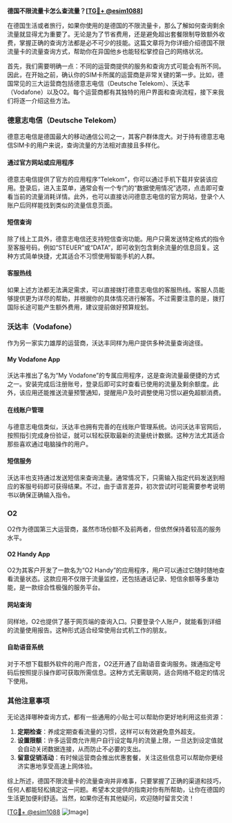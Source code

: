 **德国不限流量卡怎么查流量？[[TG💪+ @esim1088](https://t.me/s/esim1088)]**

在德国生活或者旅行，如果你使用的是德国的不限流量卡，那么了解如何查询剩余流量就显得尤为重要了。无论是为了节省费用，还是避免超出套餐限制导致额外收费，掌握正确的查询方法都是必不可少的技能。这篇文章将为你详细介绍德国不限流量卡的流量查询方式，帮助你在异国他乡也能轻松掌控自己的网络状况。

首先，我们需要明确一点：不同的运营商提供的服务和查询方式可能会有所不同。因此，在开始之前，确认你的SIM卡所属的运营商是非常关键的第一步。比如，德国常见的三大运营商包括德意志电信（Deutsche Telekom）、沃达丰（Vodafone）以及O2。每个运营商都有其独特的用户界面和查询流程，接下来我们将逐一介绍这些方法。

### 德意志电信（Deutsche Telekom）

德意志电信是德国最大的移动通信公司之一，其客户群体庞大。对于持有德意志电信SIM卡的用户来说，查询流量的方法相对直接且多样化。

#### 通过官方网站或应用程序

德意志电信提供了官方的应用程序“Telekom”，你可以通过手机下载并安装该应用。登录后，进入主菜单，通常会有一个专门的“数据使用情况”选项，点击即可查看当前的流量消耗详情。此外，也可以直接访问德意志电信的官方网站，登录个人账户后同样能找到类似的流量信息页面。

#### 短信查询

除了线上工具外，德意志电信还支持短信查询功能。用户只需发送特定格式的指令至客服号码，例如“STEUER”或“DATA”，即可收到包含剩余流量的信息回复。这种方式简单快捷，尤其适合不习惯使用智能手机的人群。

#### 客服热线

如果上述方法都无法满足需求，可以直接拨打德意志电信的客服热线。客服人员能够提供更为详尽的帮助，并根据你的具体情况进行解答。不过需要注意的是，拨打国际长途可能产生额外费用，建议提前做好预算规划。

### 沃达丰（Vodafone）

作为另一家实力雄厚的运营商，沃达丰同样为用户提供多种流量查询途径。

#### My Vodafone App

沃达丰推出了名为“My Vodafone”的专属应用程序，这是查询流量最便捷的方式之一。安装完成后注册账号，登录后即可实时查看已使用的流量及剩余额度。此外，该应用还能推送流量预警通知，提醒用户及时调整使用习惯以避免超额消费。

#### 在线账户管理

与德意志电信类似，沃达丰也拥有完善的在线账户管理系统。访问沃达丰官网后，按照指引完成身份验证，就可以轻松获取最新的流量统计数据。这种方法尤其适合那些喜欢通过电脑操作的用户。

#### 短信服务

沃达丰也支持通过发送短信来查询流量。通常情况下，只需输入指定代码发送到相应的客服号码即可获得结果。不过，由于语言差异，初次尝试时可能需要参考说明书以确保正确输入指令。

### O2

O2作为德国第三大运营商，虽然市场份额不及前两者，但依然保持着较高的服务水平。

#### O2 Handy App

O2为其客户开发了一款名为“O2 Handy”的应用程序，用户可以通过它随时随地查看流量状态。这款应用不仅限于流量监控，还包括通话记录、短信余额等多重功能，是一款综合性极强的服务平台。

#### 网站查询

同样地，O2也提供了基于网页端的查询入口。只要登录个人账户，就能看到详细的流量使用报告。这种形式适合经常使用台式机工作的朋友。

#### 自助语音系统

对于不想下载额外软件的用户而言，O2还开通了自助语音查询服务。拨通指定号码后按照提示操作即可获取所需信息。这种方式无需联网，适合网络不稳定的情况下使用。

### 其他注意事项

无论选择哪种查询方式，都有一些通用的小贴士可以帮助你更好地利用这些资源：

1. **定期检查**：养成定期查看流量的习惯，这样可以有效避免意外超支。
2. **设置限额**：许多运营商允许用户自行设定每月的流量上限，一旦达到设定值就会自动关闭数据连接，从而防止不必要的支出。
3. **留意促销活动**：有时候运营商会推出优惠套餐，关注这些信息可以帮助你更经济实惠地享受高速上网体验。

综上所述，德国不限流量卡的流量查询并非难事，只要掌握了正确的渠道和技巧，任何人都能轻松搞定这一问题。希望本文提供的指南对你有所帮助，让你在德国的生活更加便利舒适。当然，如果你还有其他疑问，欢迎随时留言交流！

[[TG💪+ @esim1088](https://t.me/s/esim1088) ![Image](https://i.postimg.cc/4NQfJmqS/Snipaste-2025-05-13-00-14-12.png)]